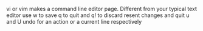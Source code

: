 vi or vim makes a command line editor page. Different from your typical text editor
use w to save q to quit and q! to discard resent changes and quit
u and U undo for an action or a current line respectively


